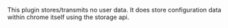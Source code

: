 This plugin stores/transmits no user data.
It does store configuration data within chrome itself using the storage api.
